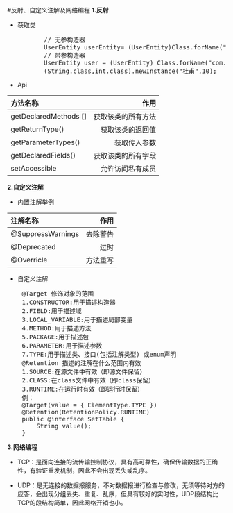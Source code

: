 #反射、自定义注解及网络编程
**1.反射**

- 获取类
<pre>          // 无参构造器
          UserEntity userEntity= (UserEntity)Class.forName("com.mobvoi.demo.UserEntity").newInstance();
          // 带参构造器
          UserEntity user = (UserEntity) Class.forName("com.mobvoi.demo.UserEntity").getConstructor
          (String.class,int.class).newInstance("杜甫",10);
</pre>

- Api

| 方法名称 | 作用 |
| :------| ------: |
| getDeclaredMethods [] | 获取该类的所有方法 |
| getReturnType() | 获取该类的返回值|
| getParameterTypes() | 获取传入参数|
| getDeclaredFields() | 获取该类的所有字段|
| setAccessible | 允许访问私有成员|

**2.自定义注解**

- 内置注解举例

| 注解名称 | 作用 |
| :------| ------: |
| @SuppressWarnings | 去除警告 |
| @Deprecated |过时|
| @Overricle | 方法重写|

- 自定义注解
<pre>
    @Target 修饰对象的范围
	1.CONSTRUCTOR:用于描述构造器
	2.FIELD:用于描述域
	3.LOCAL_VARIABLE:用于描述局部变量
	4.METHOD:用于描述方法
	5.PACKAGE:用于描述包
	6.PARAMETER:用于描述参数
	7.TYPE:用于描述类、接口(包括注解类型) 或enum声明
    @Retention 描述的注解在什么范围内有效
	1.SOURCE:在源文件中有效（即源文件保留）
	2.CLASS:在class文件中有效（即class保留）
	3.RUNTIME:在运行时有效（即运行时保留）
    例：
	@Target(value = { ElementType.TYPE })
	@Retention(RetentionPolicy.RUNTIME)
	public @interface SetTable {
		String value();
	}
</pre>

**3.网络编程**

- TCP：是面向连接的流传输控制协议，具有高可靠性，确保传输数据的正确性，有验证重发机制，因此不会出现丢失或乱序。

- UDP：是无连接的数据报服务，不对数据报进行检查与修改，无须等待对方的应答，会出现分组丢失、重复、乱序，但具有较好的实时性，UDP段结构比TCP的段结构简单，因此网络开销也小。
